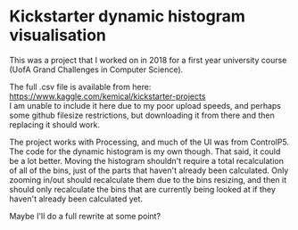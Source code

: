 # Kickstarter dynamic histogram visualisation

This was a project that I worked on in 2018 for a first year university course (UofA Grand Challenges in Computer Science).

The full .csv file is available from here: https://www.kaggle.com/kemical/kickstarter-projects \
I am unable to include it here due to my poor upload speeds, and perhaps some github filesize restrictions, but downloading it from there
and then replacing it should work.

The project works with Processing, and much of the UI was from ControlP5. The code for the dynamic histogram is my own though.
That said, it could be a lot better. Moving the histogram shouldn't require a total recalculation of all of the bins, just of the parts that haven't already been calculated.
Only zooming in/out should recalculate them due to the bins resizing, and then it should only recalculate the bins that are 
currently being looked at if they haven't already been calculated yet.

Maybe I'll do a full rewrite at some point?

